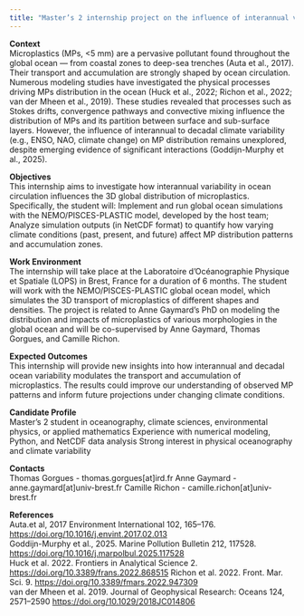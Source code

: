 ```yaml
---
title: "Master’s 2 internship project on the influence of interannual variability in ocean circulation on the 3D distribution of microplastics"
---
```

**Context**  
Microplastics (MPs, <5 mm) are a pervasive pollutant found throughout the global ocean — from coastal zones to deep-sea trenches (Auta et al., 2017). Their transport and accumulation are strongly shaped by ocean circulation. Numerous modeling studies have investigated the physical processes driving MPs distribution in the ocean (Huck et al., 2022; Richon et al., 2022; van der Mheen et al., 2019). These studies revealed that processes such as Stokes drifts, convergence pathways and convective mixing influence the distribution of MPs and its partition between surface and sub-surface layers. However, the influence of interannual to decadal climate variability (e.g., ENSO, NAO, climate change) on MP distribution remains unexplored, despite emerging evidence of significant interactions  (Goddijn-Murphy et al., 2025). 

**Objectives**  
This internship aims to investigate how interannual variability in ocean circulation influences the 3D global distribution of microplastics. Specifically, the student will:
Implement and run global ocean simulations with the NEMO/PISCES-PLASTIC model, developed by the host team;
Analyze simulation outputs (in NetCDF format) to quantify how varying climate conditions (past, present, and future) affect MP distribution patterns and accumulation zones.

**Work Environment**  
The internship will take place at the Laboratoire d’Océanographie Physique et Spatiale (LOPS) in Brest, France for a duration of 6 months. The student will work with the NEMO/PISCES-PLASTIC global ocean model, which simulates the 3D transport of microplastics of different shapes and densities. The project is related to Anne Gaymard’s PhD on modeling the distribution and impacts of microplastics of various morphologies in the global ocean and will be co-supervised by Anne Gaymard, Thomas Gorgues, and Camille Richon.

**Expected Outcomes**  
This internship will provide new insights into how interannual and decadal ocean variability modulates the transport and accumulation of microplastics. The results could improve our understanding of observed MP patterns and inform future projections under changing climate conditions.

**Candidate Profile**  
Master’s 2 student in oceanography, climate sciences, environmental physics, or applied mathematics
Experience with numerical modeling, Python, and NetCDF data analysis
Strong interest in physical oceanography and climate variability

**Contacts**  
Thomas Gorgues - thomas.gorgues[at]ird.fr
Anne Gaymard - anne.gaymard[at]univ-brest.fr
Camille Richon - camille.richon[at]univ-brest.fr

**References**  
Auta.et al, 2017 Environment International 102, 165–176. https://doi.org/10.1016/j.envint.2017.02.013  
Goddijn-Murphy et al., 2025. Marine Pollution Bulletin 212, 117528. https://doi.org/10.1016/j.marpolbul.2025.117528  
Huck et al. 2022. Frontiers in Analytical Science 2. https://doi.org/10.3389/frans.2022.868515 
Richon et al. 2022. Front. Mar. Sci. 9. https://doi.org/10.3389/fmars.2022.947309  
van der Mheen et al. 2019. Journal of Geophysical Research: Oceans 124, 2571–2590 https://doi.org/10.1029/2018JC014806